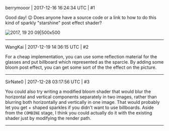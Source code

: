 berrymooor | 2017-12-16 16:24:34 UTC | #1

Good day! :wink:
Does anyone have a source code or a link to how to do this kind of sparkly "starshine" post effect shader?

![2017, 19 20 09|500x500](upload://nztw39mCCRT7CySt3E7Z3fnsllG.jpeg)

-------------------------

WangKai | 2017-12-19 14:36:15 UTC | #2

For a cheap implementation, you can use some reflection material for the glasses and put billboard which represented as the sparcle. By adding some bloom post effect, you can get some sort of the the effect on the picture.

-------------------------

SirNate0 | 2017-12-28 03:17:56 UTC | #3

You could also try writing a modified bloom shader that would blur the horizontal and vertical components separately in two images, rather than blurring both horizontally and vertically in one image. That would probably let you get + shaped sparkles if you didn't want to use billboards. Aside from the `COMBINE` stage, I think you could actually do it with the existing shader just by modifying the render path.

-------------------------

